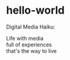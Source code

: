 # hello-world

Digital Media Haiku:

Life with media                                                                                      
full of experiences                                                                                  
that's the way to live 
